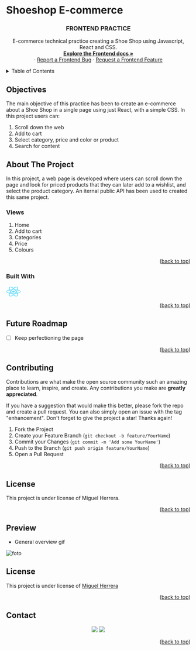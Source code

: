 # Shoeshop E-commerce

<a name="readme-top"></a>

 <h3 align="center">FRONTEND PRACTICE</h3>

  <p align="center">
    E-commerce technical practice creating a Shoe Shop using Javascript, React and CSS.
    <br />
    <a href="https://github.com/miguelherreravillanueva/React_E-commerce.Shoesshop"><strong>Explore the Frontend docs »</strong></a>
    <br />
    ·
    <a href="https://github.com/miguelherreravillanueva/React_E-commerce.Shoesshop/issues">Report a Frontend Bug</a>
    ·
    <a href="https://github.com/miguelherreravillanueva/React_E-commerce.Shoesshop/issues">Request a Frontend Feature</a>
    </p>
</div>



<!-- TABLE OF CONTENTS -->
<details>
  <summary>Table of Contents</summary>
  <ol>
        <li><a href="#objectives">Objectives</a></li>
    <li>
      <a href="#about-the-project">About The Project</a>
      <ul>
        <li><a href="#endpoints">Views</a></li>
         <li><a href="#built-with">Built With</a></li>
      </ul>   
    </li>
    <li><a href="#future-roadmap">Future Roadmap</a></li>
    <li><a href="#contributing">Contributing</a></li>
    <li><a href="#license">License</a></li>
    <li><a href="#acknowledgments">Acknowledgments</a></li>
    <li><a href="#contact">Contact</a></li>
  </ol>
</details>

<!-- ABOUT THE OBJECTIVES -->
## Objectives
The main objective of this practice has been to create an e-commerce about a Shoe Shop in a single page using just React, with a simple CSS.
In this project users can: 
<objectives>
  <ol>
    <li>Scroll down the web</li>
    <li>Add to cart</a></li>
    <li>Select category, price and color or product</a></li>
    <li>Search for content</a></li>
</ol>
</objectives>


<!-- ABOUT THE PROJECT -->
## About The Project

In this project, a web page is developed where users can scroll down the page and look for priced products that they can later add to a wishlist, and select the product category. An iternal public API has been used to created this same project. 


### Views

<views>
 
  <ol>
    <li>Home</a></li>
    <li>Add to cart</a></li>
    <li>Categories</a></li>
    <li>Price</a></li>
    <li>Colours</a></li>
  </ol>
</views>


<p align="right">(<a href="#readme-top">back to top</a>)</p>


### Built With

<img align="center" alt="Rafa-React" height="30" width="40" src="https://raw.githubusercontent.com/devicons/devicon/master/icons/react/react-original.svg">


<p align="right">(<a href="#readme-top">back to top</a>)</p>


<!-- FUTURE -->
## Future Roadmap

- [ ] Keep perfectioning the page


<p align="right">(<a href="#readme-top">back to top</a>)</p>



<!-- CONTRIBUTING -->
## Contributing

Contributions are what make the open source community such an amazing place to learn, inspire, and create. Any contributions you make are **greatly appreciated**.

If you have a suggestion that would make this better, please fork the repo and create a pull request. You can also simply open an issue with the tag "enhancement".
Don't forget to give the project a star! Thanks again!

1. Fork the Project
2. Create your Feature Branch (`git checkout -b feature/YourName`)
3. Commit your Changes (`git commit -m 'Add some YourName'`)
4. Push to the Branch (`git push origin feature/YourName`)
5. Open a Pull Request

<p align="right">(<a href="#readme-top">back to top</a>)</p>



<!-- LICENSE -->
## License

This project is under license of Miguel Herrera.

<p align="right">(<a href="#readme-top">back to top</a>)</p>



<!-- PREVIEW -->
## Preview 

- General overview gif

![foto](src/assets/shoesshop.gif)



<!-- LICENSE -->
## License

This project is under license of [Miguel Herrera](https://github.com/miguelherreravillanueva)

<p align="right">(<a href="#readme-top">back to top</a>)</p>

<!-- CONTACT -->
## Contact 

<p align="center">
<a href = "mailto:mirkouda@gmail.com"><img src="https://img.shields.io/badge/-Gmail-%23333?style=for-the-badge&logo=gmail&logoColor=white" target="_blank"></a>
    <a href="https://www.linkedin.com/in/mherrevi/" target="_blank"><img src="https://img.shields.io/badge/-LinkedIn-%230077B5?style=for-the-badge&logo=linkedin&logoColor=white" target="_blank"></a> 
</p>
<p align="right">(<a href="#readme-top">back to top</a>)</p>